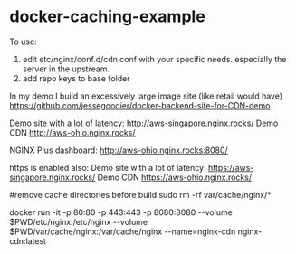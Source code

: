 # docker-caching-example

To use:
1. edit etc/nginx/conf.d/cdn.conf with your specific needs. especially the server in the upstream.
2. add repo keys to base folder

In my demo I build an excessively large image site (like retail would have) <https://github.com/jessegoodier/docker-backend-site-for-CDN-demo>

Demo site with a lot of latency: <http://aws-singapore.nginx.rocks/>
Demo CDN <http://aws-ohio.nginx.rocks/>

NGINX Plus dashboard: <http://aws-ohio.nginx.rocks:8080/>

https is enabled also:
Demo site with a lot of latency: <https://aws-singapore.nginx.rocks/>
Demo CDN <https://aws-ohio.nginx.rocks/>



#remove cache directories before build
sudo rm -rf var/cache/nginx/*

docker run -it -p 80:80 -p 443:443 -p 8080:8080 --volume $PWD/etc/nginx:/etc/nginx --volume $PWD/var/cache/nginx:/var/cache/nginx --name=nginx-cdn nginx-cdn:latest
